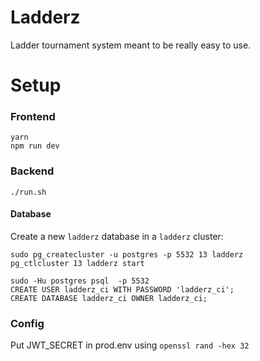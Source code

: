 # Ladderz
Ladder tournament system meant to be really easy to use.

# Setup
### Frontend
```
yarn
npm run dev
```

### Backend
```
./run.sh
```


#### Database
Create a new `ladderz` database in a `ladderz` cluster:

```shell
sudo pg_createcluster -u postgres -p 5532 13 ladderz
pg_ctlcluster 13 ladderz start

```

```shell
sudo -Hu postgres psql  -p 5532
CREATE USER ladderz_ci WITH PASSWORD 'ladderz_ci';
CREATE DATABASE ladderz_ci OWNER ladderz_ci;
```

### Config
Put JWT_SECRET in prod.env using `openssl rand -hex 32`